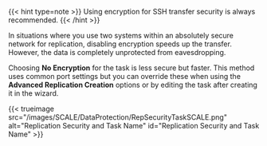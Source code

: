 &NewLine;

{{< hint type=note >}}
Using encryption for SSH transfer security is always recommended.
{{< /hint >}}

In situations where you use two systems within an absolutely secure network for replication, disabling encryption speeds up the transfer.
However, the data is completely unprotected from eavesdropping.

Choosing **No Encryption** for the task is less secure but faster.
This method uses common port settings but you can override these when using the **Advanced Replication Creation** options or by editing the task after creating it in the wizard.

{{< trueimage src="/images/SCALE/DataProtection/RepSecurityTaskSCALE.png" alt="Replication Security and Task Name" id="Replication Security and Task Name" >}}
